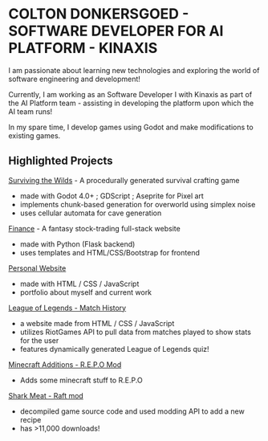 # COLTON DONKERSGOED - SOFTWARE DEVELOPER FOR AI PLATFORM - KINAXIS
I am passionate about learning new technologies and exploring the world of software engineering and development!

Currently, I am working as an Software Developer I with Kinaxis as part of the AI Platform team - assisting in developing the platform upon which the AI team runs!

In my spare time, I develop games using Godot and make modifications to existing games.

## Highlighted Projects ##

[Surviving the Wilds](https://github.com/greatcoltini/game_website/tree/main) - A procedurally generated survival crafting game
- made with Godot 4.0+ ; GDScript ; Aseprite for Pixel art
- implements chunk-based generation for overworld using simplex noise
- uses cellular automata for cave generation

[Finance](https://github.com/greatcoltini/finance) - A fantasy stock-trading full-stack website
- made with Python (Flask backend)
- uses templates and HTML/CSS/Bootstrap for frontend

[Personal Website](www.coltondonkersgoed.com) 
- made with HTML / CSS / JavaScript
- portfolio about myself and current work

[League of Legends - Match History](https://greatcoltini.github.io/homepageCS50/summoner_info.html)
- a website made from HTML / CSS / JavaScript
- utilizes RiotGames API to pull data from matches played to show stats for the user
- features dynamically generated League of Legends quiz!

[Minecraft Additions - R.E.P.O Mod](https://thunderstore.io/c/repo/p/GreatColtini/MinecraftAdditions/)
- Adds some minecraft stuff to R.E.P.O

[Shark Meat - Raft mod](https://www.raftmodding.com/mods/shark-meat-from-shark-head)
- decompiled game source code and used modding API to add a new recipe
- has >11,000 downloads!

